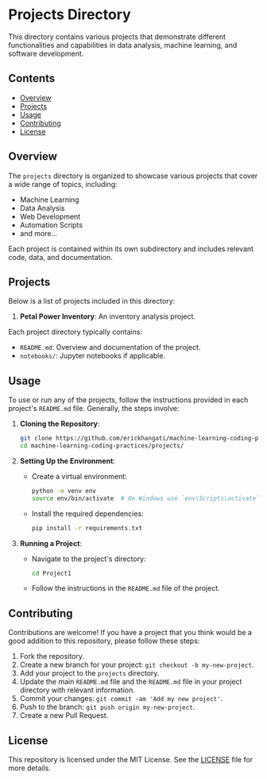 # Projects Directory

This directory contains various projects that demonstrate different functionalities and capabilities in data analysis, machine learning, and software development.

## Contents

- [Overview](#overview)
- [Projects](#projects)
- [Usage](#usage)
- [Contributing](#contributing)
- [License](#license)

## Overview

The `projects` directory is organized to showcase various projects that cover a wide range of topics, including:

- Machine Learning
- Data Analysis
- Web Development
- Automation Scripts
- and more...

Each project is contained within its own subdirectory and includes relevant code, data, and documentation.

## Projects

Below is a list of projects included in this directory:

1. **Petal Power Inventory**: An inventory analysis project.


Each project directory typically contains:

- `README.md`: Overview and documentation of the project.
- `notebooks/`: Jupyter notebooks if applicable.

## Usage

To use or run any of the projects, follow the instructions provided in each project's `README.md` file. Generally, the steps involve:

1. **Cloning the Repository**:
    ```bash
    git clone https://github.com/erickhangati/machine-learning-coding-practices.git
    cd machine-learning-coding-practices/projects/
    ```

2. **Setting Up the Environment**:
    - Create a virtual environment:
        ```bash
        python -m venv env
        source env/bin/activate  # On Windows use `env\Scripts\activate`
        ```
    - Install the required dependencies:
        ```bash
        pip install -r requirements.txt
        ```

3. **Running a Project**:
    - Navigate to the project's directory:
        ```bash
        cd Project1
        ```
    - Follow the instructions in the `README.md` file of the project.

## Contributing

Contributions are welcome! If you have a project that you think would be a good addition to this repository, please follow these steps:

1. Fork the repository.
2. Create a new branch for your project: `git checkout -b my-new-project`.
3. Add your project to the `projects` directory.
4. Update the main `README.md` file and the `README.md` file in your project directory with relevant information.
5. Commit your changes: `git commit -am 'Add my new project'`.
6. Push to the branch: `git push origin my-new-project`.
7. Create a new Pull Request.

## License

This repository is licensed under the MIT License. See the [LICENSE](../LICENSE) file for more details.
